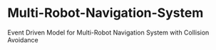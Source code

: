 # Multi-Robot-Navigation-System
Event Driven Model for Multi-Robot Navigation System with Collision Avoidance
